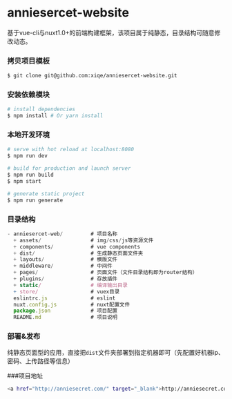 # anniesercet-website
基于vue-cli与nuxt1.0+的前端构建框架，该项目属于纯静态，目录结构可随意修改动态。


### 拷贝项目模板

``` bash
$ git clone git@github.com:xiqe/anniesercet-website.git
```

### 安装依赖模块

``` bash
# install dependencies
$ npm install # Or yarn install
```

### 本地开发环境

``` bash
# serve with hot reload at localhost:8080
$ npm run dev

# build for production and launch server
$ npm run build
$ npm start

# generate static project
$ npm run generate
```

### 目录结构

``` js
- anniesercet-web/         # 项目名称
  + assets/                # img/css/js等资源文件
  + components/            # vue components
  + dist/                  # 生成静态页面文件夹
  + layouts/               # 模版文件
  + middleware/            # 中间件
  + pages/                 # 页面文件（文件目录结构即为router结构）
  + plugins/               # 存放插件
  + static/                # 编译输出目录
  + store/                 # vuex目录
  eslintrc.js              # eslint
  nuxt.config.js           # nuxt配置文件
  package.json             # 项目配置
  README.md                # 项目说明
```


### 部署&发布

纯静态页面型的应用，直接把`dist`文件夹部署到指定机器即可（先配置好机器ip、密码、上传路径等信息）

###项目地址
``` bash
<a href="http://anniesecret.com/" target="_blank">http://anniesecret.com/</a>
```

